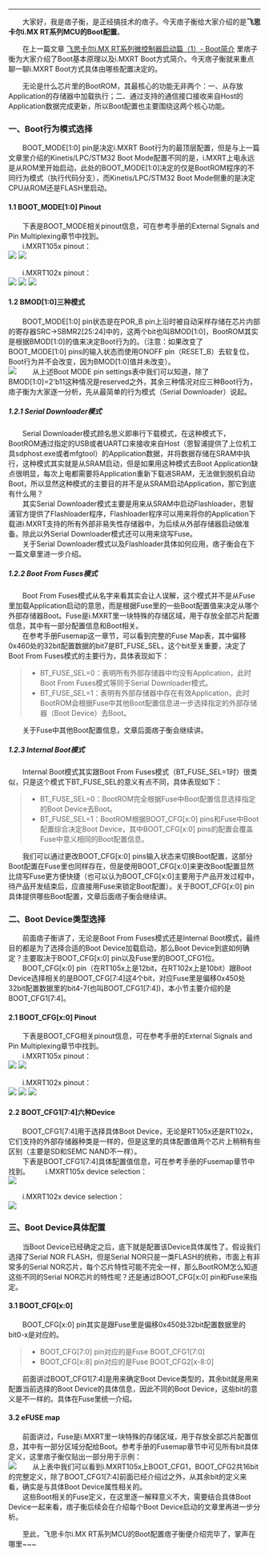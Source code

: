 ----
　　大家好，我是痞子衡，是正经搞技术的痞子。今天痞子衡给大家介绍的是**飞思卡尔i.MX RT系列MCU的Boot配置**。  

　　在上一篇文章 [飞思卡尔i.MX RT系列微控制器启动篇（1）- Boot简介](http://www.cnblogs.com/henjay724/p/9031655.html) 里痞子衡为大家介绍了Boot基本原理以及i.MXRT Boot方式简介。今天痞子衡就来重点聊一聊i.MXRT Boot方式具体由哪些配置决定的。  

　　无论是什么芯片里的BootROM，其最核心的功能无非两个：一、从存放Application的存储器中加载执行；二、通过支持的通信接口接收来自Host的Application数据完成更新，所以Boot配置也主要围绕这两个核心功能。  

### 一、Boot行为模式选择
　　BOOT_MODE[1:0] pin是决定i.MXRT Boot行为的最顶层配置，但是与上一篇文章里介绍的Kinetis/LPC/STM32 Boot Mode配置不同的是，i.MXRT上电永远是从ROM里开始启动，此处的BOOT_MODE[1:0]决定的仅是BootROM程序的不同行为模式（执行代码分支），而Kinetis/LPC/STM32 Boot Mode侧重的是决定CPU从ROM还是FLASH里启动。  
#### 1.1 BOOT_MODE[1:0] Pinout
　　下表是BOOT_MODE相关pinout信息，可在参考手册的External Signals and Pin Multiplexing章节中找到。  
　　i.MXRT105x pinout：  
<img src="http://odox9r8vg.bkt.clouddn.com/image/cnblogs/i.MXRT_Boot_PinMuxIndex.PNG" style="zoom:100%" />
<img src="http://odox9r8vg.bkt.clouddn.com/image/cnblogs/i.MXRT_Boot_PinMuxSRC_1050.PNG" style="zoom:100%" />

　　i.MXRT102x pinout：  
<img src="http://odox9r8vg.bkt.clouddn.com/image/cnblogs/i.MXRT_Boot_PinMuxIndex.PNG" style="zoom:100%" />
<img src="http://odox9r8vg.bkt.clouddn.com/image/cnblogs/i.MXRT_Boot_PinMuxSRC_1020.PNG" style="zoom:100%" />
<img src="http://odox9r8vg.bkt.clouddn.com/image/cnblogs/i.MXRT_Boot_PinMuxSRC_1020_1.PNG" style="zoom:100%" />

#### 1.2 BMOD[1:0]三种模式
　　BOOT_MODE[1:0] pin状态是在POR_B pin上沿时被自动采样存储在芯片内部的寄存器SRC->SBMR2[25:24]中的，这两个bit也叫BMOD[1:0]，BootROM其实是根据BMOD[1:0]的值来决定Boot行为的。（注意：如果改变了BOOT_MODE[1:0] pins的输入状态而使用ONOFF pin（RESET_B）去软复位，Boot行为并不会改变，因为BMOD[1:0]值并未改变）。  
<img src="http://odox9r8vg.bkt.clouddn.com/i.MXRT_Boot_BOOT_MODE_pins_setting.PNG" style="zoom:100%" />
　　从上述Boot MODE pin settings表中我们可以知道，除了BMOD[1:0]=2'b11这种情况是reserved之外，其余三种情况对应三种Boot行为，痞子衡为大家逐一分析，先从最简单的行为模式（Serial Downloader）说起。  

##### 1.2.1 Serial Downloader模式
　　Serial Downloader模式顾名思义即串行下载模式，在这种模式下，BootROM通过指定的USB或者UART口来接收来自Host（恩智浦提供了上位机工具sdphost.exe或者mfgtool）的Application数据，并将数据存储在SRAM中执行，这种模式其实就是从SRAM启动，但是如果用这种模式去Boot Application缺点很明显，每次上电都需要将Application重新下载进SRAM，无法做到脱机自动Boot，所以显然这种模式的主要目的并不是从SRAM启动Application，那它到底有什么用？  
　　其实Serial Downloader模式主要是用来从SRAM中启动Flashloader，恩智浦官方提供了Flashloader程序，Flashloader程序可以用来将你的Application下载进i.MXRT支持的所有外部非易失性存储器中，为后续从外部存储器启动做准备。除此以外Serial Downloader模式还可以用来烧写Fuse。  
　　关于Serial Downloader模式以及Flashloader具体如何应用，痞子衡会在下一篇文章里进一步介绍。  

##### 1.2.2 Boot From Fuses模式
　　Boot From Fuses模式从名字来看其实会让人误解，这个模式并不是从Fuse里加载Application启动的意思，而是根据Fuse里的一些Boot配置值来决定从哪个外部存储器Boot。Fuse是i.MXRT里一块特殊的存储区域，用于存放全部芯片配置信息，其中有一部分配置信息和Boot相关。  
　　在参考手册Fusemap这一章节，可以看到完整的Fuse Map表，其中偏移0x460处的32bit配置数据的bit7是BT_FUSE_SEL，这个bit至关重要，决定了Boot From Fuses模式的主要行为，具体表现如下：  
> * BT_FUSE_SEL=0：表明所有外部存储器中均没有Application，此时Boot From Fuses模式等同于Serial Downloader模式。
> * BT_FUSE_SEL=1：表明有外部存储器中存在有效Application，此时BootROM会根据Fuse中其他Boot配置信息进一步选择指定的外部存储器（Boot Device）去Boot。

　　关于Fuse中其他Boot配置信息，文章后面痞子衡会继续讲。  

##### 1.2.3 Internal Boot模式
　　Internal Boot模式其实跟Boot From Fuses模式（BT_FUSE_SEL=1时）很类似，只是这个模式下BT_FUSE_SEL的意义有点不同，具体表现如下：  
> * BT_FUSE_SEL=0：BootROM完全根据Fuse中Boot配置信息选择指定的Boot Device去Boot。
> * BT_FUSE_SEL=1：BootROM根据BOOT_CFG[x:0] pins和Fuse中Boot配置综合决定Boot Device，其中BOOT_CFG[x:0] pins的配置会覆盖Fuse中意义相同的Boot配置信息。

　　我们可以通过更改BOOT_CFG[x:0] pins输入状态来切换Boot配置，这部分Boot配置在Fuse里也同样存在，但是使用BOOT_CFG[x:0]来更改Boot配置显然比烧写Fuse更方便快捷（也可以认为BOOT_CFG[x:0]主要用于产品开发过程中，待产品开发结束后，应直接用Fuse来锁定Boot配置）。关于BOOT_CFG[x:0] pin具体提供哪些Boot配置，文章后面痞子衡会继续讲。  

### 二、Boot Device类型选择
　　前面痞子衡讲了，无论是Boot From Fuses模式还是Internal Boot模式，最终目的都是为了选择合适的Boot Device加载启动，那么Boot Device到底如何确定？主要取决于BOOT_CFG[x:0] pin以及Fuse里的BOOT_CFG1位。  
　　BOOT_CFG[x:0] pin（在RT105x上是12bit，在RT102x上是10bit）跟Boot Device选择相关的是BOOT_CFG[7:4]这4个bit，对应Fuse里是偏移0x450处32bit配置数据里的bit4-7(也叫BOOT_CFG1[7:4])，本小节主要介绍的是BOOT_CFG1[7:4]。  
#### 2.1 BOOT_CFG[x:0] Pinout
　　下表是BOOT_CFG相关pinout信息，可在参考手册的External Signals and Pin Multiplexing章节中找到。  
　　i.MXRT105x pinout：  
<img src="http://odox9r8vg.bkt.clouddn.com/image/cnblogs/i.MXRT_Boot_PinMuxIndex.PNG" style="zoom:100%" />
<img src="http://odox9r8vg.bkt.clouddn.com/image/cnblogs/i.MXRT_Boot_PinMuxSRC_1050_1.PNG" style="zoom:100%" />

　　i.MXRT102x pinout：  
<img src="http://odox9r8vg.bkt.clouddn.com/image/cnblogs/i.MXRT_Boot_PinMuxIndex.PNG" style="zoom:100%" />
<img src="http://odox9r8vg.bkt.clouddn.com/image/cnblogs/i.MXRT_Boot_PinMuxSRC_1020_2.PNG" style="zoom:100%" />
<img src="http://odox9r8vg.bkt.clouddn.com/image/cnblogs/i.MXRT_Boot_PinMuxSRC_1020_3.PNG" style="zoom:100%" />

#### 2.2 BOOT_CFG1[7:4]六种Device
　　BOOT_CFG1[7:4]用于选择具体Boot Device，无论是RT105x还是RT102x，它们支持的外部存储器种类是一样的，但是这里的具体配置值两个芯片上稍稍有些区别（主要是SD和SEMC NAND不一样）。  
　　下表是BOOT_CFG1[7:4]具体配置值信息，可在参考手册的Fusemap章节中找到。
　　i.MXRT105x device selection：  
<img src="http://odox9r8vg.bkt.clouddn.com/image/cnblogs/i.MXRT_Boot_BOOTCFG1_1050.PNG" style="zoom:100%" />

　　i.MXRT102x device selection：  
<img src="http://odox9r8vg.bkt.clouddn.com/image/cnblogs/i.MXRT_Boot_BOOTCFG1_1020.PNG" style="zoom:100%" />

### 三、Boot Device具体配置
　　当Boot Device已经确定之后，底下就是配置该Device具体属性了。假设我们选择了Serial NOR FLASH，但是Serial NOR只是一类FLASH的统称，市面上有非常多的Serial NOR芯片，每个芯片特性可能不完全一样，那么BootROM怎么知道这些不同的Serial NOR芯片的特性呢？还是通过BOOT_CFG[x:0] pin和Fuse来指定。  

#### 3.1 BOOT_CFG[x:0]
　　BOOT_CFG[x:0] pin其实是跟Fuse里是偏移0x450处32bit配置数据里的bit0-x是对应的。  
> * BOOT_CFG[7:0] pin对应的是Fuse BOOT_CFG1[7:0]
> * BOOT_CFG[x:8] pin对应的是Fuse BOOT_CFG2[x-8:0]

　　前面讲过BOOT_CFG1[7:4]是用来确定Boot Device类型的，其余bit就是用来配置当前选择的Boot Device的具体信息，因此不同的Boot Device，这些bit的意义是不一样的。具体在Fuse里统一介绍。  

#### 3.2 eFUSE map
　　前面讲过，Fuse是i.MXRT里一块特殊的存储区域，用于存放全部芯片配置信息，其中有一部分区域分配给Boot。参考手册的Fusemap章节中可见所有bit具体定义，这里痞子衡仅贴出一部分用于示例：  
<img src="http://odox9r8vg.bkt.clouddn.com/image/cnblogs/i.MXRT_Boot_Fusemap_1050.PNG" style="zoom:100%" />
　　从上表中我们可以看到i.MXRT105x上BOOT_CFG1，BOOT_CFG2共16bit的完整定义，除了BOOT_CFG1[7:4]前面已经介绍过之外，从其余bit的定义来看，确实是与具体Boot Device属性相关的。  
　　这些Boot相关的Fuse定义，在这里逐一解释意义不大，需要结合具体Boot Device一起来看，痞子衡后续会在介绍每个Boot Device启动的文章里再进一步分析。  

　　至此，飞思卡尔i.MX RT系列MCU的Boot配置痞子衡便介绍完毕了，掌声在哪里~~~ 

